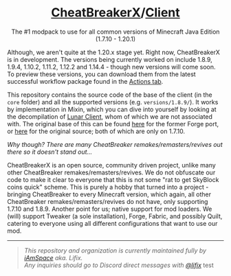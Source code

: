 <!-- markdownlint-disable-file MD001 MD033 -->
<h1 align="center"><a href="https://github.com/CheatBreakerX">CheatBreakerX</a>/<a href="https://github.com/CheatBreakerX/Client">Client</a></h1>
<p align="center">The #1 modpack to use for all common versions of Minecraft Java Edition (1.7.10 - 1.20.1)</p>

Although, we aren't quite at the 1.20.x stage yet. Right now, CheatBreakerX is in development. The versions being currently worked on include 1.8.9, 1.9.4, 1.10.2, 1.11.2, 1.12.2 and 1.14.4 - though new versions will come soon. To preview these versions, you can download them from the latest successful workflow package found in the [Actions tab](https://github.com/CheatBreakerX/Client/actions).

This repository contains the source code of the base of the client (in the `core` folder) and all the supported versions (e.g. `versions/1.8.9/`). It works by implementation in Mixin, which you can dive into yourself by looking at the decompilation of [Lunar Client](https://github.com/Decencies/LunarClient), whom of which we are not associated with. The original base of this can be found [here](https://github.com/iAmSpace/CheatBreaker) for the former Forge port, or [here](https://github.com/Decencies/CheatBreaker) for the original source; both of which are only on 1.7.10.

*Why though? There are many CheatBreaker remakes/remasters/revives out there so it doesn't stand out...*

CheatBreakerX is an open source, community driven project, unlike many other CheatBreaker remakes/remasters/revives. We do not obfuscate our code to make it clear to everyone that this is not some "rat to get SkyBlock coins quick" scheme. This is purely a hobby that turned into a project - bringing CheatBreaker to every Minecraft version, which again, all other CheatBreaker remakes/remasters/revives do not have, only supporting 1.7.10 and 1.8.9. Another point for us; native support for mod loaders. We (will) support Tweaker (a sole installation), Forge, Fabric, and possibly Quilt, catering to everyone using all different configurations that want to use our mod.

---

> *This repository and organization is currently maintained fully by [iAmSpace](https://github.com/iAmSpace) aka. Lifix.  
> Any inquiries should go to Discord direct messages with [@lifix](https://discord.com/users/201022516506918912/)*
test
